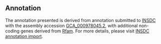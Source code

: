 

Annotation
----------

The annotation presented is derived from annotation submitted to
[INSDC](http://www.insdc.org) with the assembly accession
[GCA\_000978045.2](http://www.ebi.ac.uk/ena/data/view/GCA_000978045.2),
with additional non-coding genes derived from
[Rfam](http://rfam.xfam.org/). For more details, please visit [INSDC
annotation
import](http://ensemblgenomes.org/info/data/insdc_annotation).
